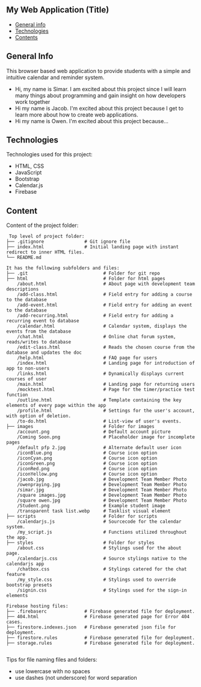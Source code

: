 ## My Web Application (Title)

- [General info](#general-info)
- [Technologies](#technologies)
- [Contents](#content)

## General Info

This browser based web application to provide students with a simple and intuitive calendar and reminder system.

- Hi, my name is Simar. I am excited about this project since I will learn many things about programming and gain insight on how developers work together
- Hi my name is Jacob. I'm excited about this project because I get to learn more about how to create web applications.
- Hi my name is Owen. I'm excited about this project because...

## Technologies

Technologies used for this project:

- HTML, CSS
- JavaScript
- Bootstrap
- Calendar.js
- Firebase

## Content

Content of the project folder:

```
 Top level of project folder:
├── .gitignore               # Git ignore file
├── index.html               # Initial landing page with instant redirect to inner HTML files.
└── README.md

It has the following subfolders and files:
├── .git                            # Folder for git repo
├── html                            # Folder for html pages
    /about.html                     # About page with development team descriptions
    /add-class.html                 # Field entry for adding a course to the database
    /add-event.html                 # Field entry for adding an event to the database
    /add-recurring.html             # Field entry for adding a recurring event to database
    /calendar.html                  # Calendar system, displays the events from the database
    /chat.html                      # Online chat forum system, reads/writes to database
    /edit-class.html                # Reads the chosen course from the database and updates the doc
    /help.html                      # FAQ page for users
    /index.html                     # Landing page for introduction of app to non-users
    /links.html                     # Dynamically displays current courses of user
    /main.html                      # Landing page for returning users
    /mocktest.html                  # Page for the timer/practice test function
    /outline.html                   # Template containing the key elements of every page within the app
    /profile.html                   # Settings for the user's account, with option of deletion.
    /to-do.html                     # List-view of user's events.
├── images                          # Folder for images
    /account.png                    # Default account picture
    /Coming Soon.png                # Placeholder image for incomplete pages
    /default pfp 2.jpg              # Alternate default user icon
    /iconBlue.png                   # Course icon option
    /iconCyan.png                   # Course icon option
    /iconGreen.png                  # Course icon option
    /iconRed.png                    # Course icon option
    /iconYellow.png                 # Course icon option
    /jacob.jpg                      # Development Team Member Photo
    /owenpraying.jpg                # Development Team Member Photo
    /simar.jpg                      # Development Team Member Photo
    /square images.jpg              # Development Team Member Photo
    /square owen.jpg                # Development Team Member Photo
    /Student.png                    # Example student image
    /transparent task list.webp     # Tasklist visual element
├── scripts                         # Folder for scripts
    /calendarjs.js                  # Sourcecode for the calendar system.
    /my_script.js                   # Functions utilized throughout the app.
├── styles                          # Folder for styles
    /about.css                      # Stylings used for the about page.
    /calendarjs.css                 # Source stylings native to the calendarjs app
    /chatbox.css                    # Stylings catered for the chat feature
    /my_style.css                   # Stylings used to override bootstrap presets
    /signin.css                     # Stylings used for the sign-in elements

Firebase hosting files:
├── .firebaserc              # Firebase generated file for deployment.
├── 404.html                 # Firebase generated page for Error 404 cases.
├── firestore.indexes.json   # Firebase generated json file for deployment.
├── firestore.rules          # Firebase generated file for deployment.
├── storage.rules            # Firebase generated file for deployment.


```

Tips for file naming files and folders:

- use lowercase with no spaces
- use dashes (not underscore) for word separation
